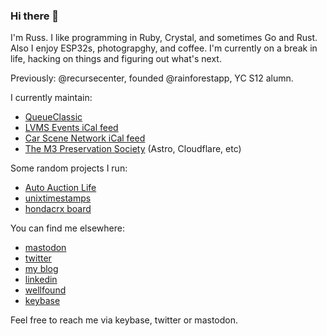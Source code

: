 ### Hi there 👋

I'm Russ. I like programming in Ruby, Crystal, and sometimes Go and Rust. Also I enjoy ESP32s, photograpghy, and coffee. I'm currently on a break in life, hacking on things and figuring out what's next.

Previously: @recursecenter, founded @rainforestapp, YC S12 alumn.

I currently maintain:
- [QueueClassic](https://github.com/QueueClassic/queue_classic)
- [LVMS Events iCal feed](https://github.com/ukd1/lvms-events)
- [Car Scene Network iCal feed](https://github.com/ukd1/las-vegas-car-scene-network-ical)
- [The M3 Preservation Society](https://www.m3preservationsociety.com) (Astro, Cloudflare, etc)

Some random projects I run:
- [Auto Auction Life](https://autoauction.life)
- [unixtimestamps](https://unixtimestamps.rsmith.co)
- [hondacrx board](https://board.hondacrx.co.uk)

You can find me elsewhere:
- [mastodon](https://10000x.dev/@russ)
- [twitter](https://twitter.com/rhs)
- [my blog](https://medium.com/@rhs)
- [linkedin](https://www.linkedin.com/in/russellhowardsmith/)
- [wellfound](https://wellfound.com/u/russell)
- [keybase](https://keybase.io/russ)

Feel free to reach me via keybase, twitter or mastodon.
